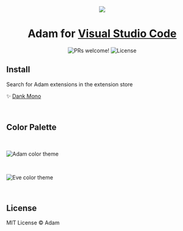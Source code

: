 <div align="center">
  <img src="https://i.imgur.com/Eky8mTf.png" />

  <h1>Adam for <a href="https://code.visualstudio.com/" target="_blank">Visual Studio Code</a></h1>
</div>

<p align="center">
  <img src="https://img.shields.io/badge/PRs-welcome-%235FCC6F.svg" alt="PRs welcome!" />
  <img alt="License" src="https://img.shields.io/badge/license-MIT-%235FCC6F">
</p>

## Install

Search for Adam extensions in the extension store

✨
[Dank Mono](https://github.com/cancng/fonts)

<br>

## Color Palette

<br>

![Adam color theme](https://i.imgur.com/uRt9WWw.png)

<br>

![Eve color theme](https://i.imgur.com/f9wnjjt.png)

<br>

## License

MIT License © Adam
